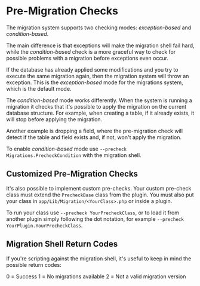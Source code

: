 Pre-Migration Checks
====================

The migration system supports two checking modes: *exception-based* and *condition-based*.

The main difference is that exceptions will make the migration shell fail hard, while the *condition-based* check is a more graceful way to check for possible problems with a migration before exceptions even occur.

If the database has already applied some modifications and you try to execute the same migration again, then the migration system will throw an exception. This is the *exception-based* mode for the migrations system, which is the default mode.

The *condition-based* mode works differently. When the system is running a migration it checks that it's possible to apply the migration on the current database structure. For example, when creating a table, if it already exists, it will stop before applying the migration.

Another example is dropping a field, where the pre-migration check will detect if the table and field exists
and, if not, won't apply the migration.

To enable *condition-based* mode use ```--precheck Migrations.PrecheckCondition``` with the migration shell.

Customized Pre-Migration Checks
-------------------------------

It's also possible to implement custom pre-checks. Your custom pre-check class must extend the
```PrecheckBase``` class from the plugin. You must also put your class in ```app/Lib/Migration/<YourClass>.php``` or inside a plugin.

To run your class use ```--precheck YourPrecheckClass```, or to load it from another plugin simply following the dot notation, for example ```--precheck YourPlugin.YourPrecheckClass```.

Migration Shell Return Codes
----------------------------

If you're scripting against the migration shell, it's useful to keep in mind the possible return codes:

0 = Success
1 = No migrations available
2 = Not a valid migration version
